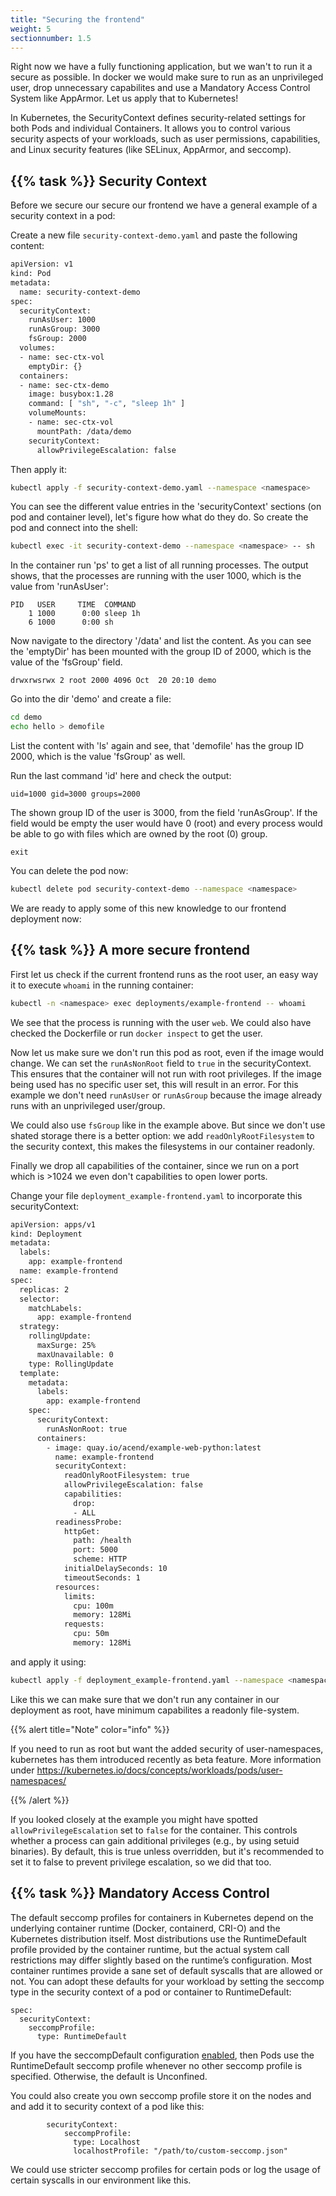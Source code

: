 ```yaml
---
title: "Securing the frontend"
weight: 5
sectionnumber: 1.5
---
```


Right now we have a fully functioning application, but we wan't to run it a secure as possible. In docker we would make sure to run as an unprivileged user, drop unnecessary capabilites and use a Mandatory Access Control System like AppArmor. Let us apply that to Kubernetes!

In Kubernetes, the SecurityContext defines security-related settings for both Pods and individual Containers. It allows you to control various security aspects of your workloads, such as user permissions, capabilities, and Linux security features (like SELinux, AppArmor, and seccomp).

## {{% task %}} Security Context

Before we secure our secure our frontend we have a general example of a security context in a pod:

Create a new file `security-context-demo.yaml` and paste the following content:

```bash
apiVersion: v1
kind: Pod
metadata:
  name: security-context-demo
spec:
  securityContext:
    runAsUser: 1000
    runAsGroup: 3000
    fsGroup: 2000
  volumes:
  - name: sec-ctx-vol
    emptyDir: {}
  containers:
  - name: sec-ctx-demo
    image: busybox:1.28
    command: [ "sh", "-c", "sleep 1h" ]
    volumeMounts:
    - name: sec-ctx-vol
      mountPath: /data/demo
    securityContext:
      allowPrivilegeEscalation: false
```

Then apply it:

```bash
kubectl apply -f security-context-demo.yaml --namespace <namespace>
```

You can see the different value entries in the 'securityContext' sections (on pod and container level), let's figure how what do they do. So create the pod and connect into the shell:

```bash
kubectl exec -it security-context-demo --namespace <namespace> -- sh
```

In the container run 'ps' to get a list of all running processes. The output shows, that the processes are running with the user 1000, which is the value from 'runAsUser':

```
PID   USER     TIME  COMMAND
    1 1000      0:00 sleep 1h
    6 1000      0:00 sh
```

Now navigate to the directory '/data' and list the content. As you can see the 'emptyDir' has been mounted with the group ID of 2000, which is the value of the 'fsGroup' field.

```
drwxrwsrwx 2 root 2000 4096 Oct  20 20:10 demo
```

Go into the dir 'demo' and create a file:

```bash
cd demo
echo hello > demofile
```

List the content with 'ls' again and see, that 'demofile' has the group ID 2000, which is the value 'fsGroup' as well.

Run the last command 'id' here and check the output:

```
uid=1000 gid=3000 groups=2000
```

The shown group ID of the user is 3000, from the field 'runAsGroup'. If the field would be empty the user would have 0 (root) and every process would be able to go with files which are owned by the root (0) group.

```
exit
```

You can delete the pod now:

```bash
kubectl delete pod security-context-demo --namespace <namespace>
```

We are ready to apply some of this new knowledge to our frontend deployment now:

## {{% task %}} A more secure frontend

First let us check if the current frontend runs as the root user, an easy way it to execute `whoami` in the running container:

```bash
kubectl -n <namespace> exec deployments/example-frontend -- whoami
```

We see that the process is running with the user `web`. We could also have checked the Dockerfile or run `docker inspect` to get the user.

Now let us make sure we don't run this pod as root, even if the image would change. We can set the `runAsNonRoot` field to `true` in the securityContext. This ensures that the container will not run with root privileges. If the image being used has no specific user set, this will result in an error. For this example we don't need `runAsUser` or `runAsGroup` because the image already runs with an unprivileged user/group.

We could also use `fsGroup` like in the example above. But since we don't use shated storage there is a better option: we add `readOnlyRootFilesystem` to the security context, this makes the filesystems in our container readonly.

Finally we drop all capabilities of the container, since we run on a port which is >1024 we even don't capabilities to open lower ports.

Change your file `deployment_example-frontend.yaml` to incorporate this securityContext:

```bash
apiVersion: apps/v1
kind: Deployment
metadata:
  labels:
    app: example-frontend
  name: example-frontend
spec:
  replicas: 2
  selector:
    matchLabels:
      app: example-frontend
  strategy:
    rollingUpdate:
      maxSurge: 25%
      maxUnavailable: 0
    type: RollingUpdate
  template:
    metadata:
      labels:
        app: example-frontend
    spec:
      securityContext:
        runAsNonRoot: true 
      containers:
        - image: quay.io/acend/example-web-python:latest
          name: example-frontend
          securityContext:
            readOnlyRootFilesystem: true
            allowPrivilegeEscalation: false
            capabilities:
              drop:
              - ALL
          readinessProbe:
            httpGet:
              path: /health
              port: 5000
              scheme: HTTP
            initialDelaySeconds: 10
            timeoutSeconds: 1
          resources:
            limits:
              cpu: 100m
              memory: 128Mi
            requests:
              cpu: 50m
              memory: 128Mi
```

and apply it using:

```bash
kubectl apply -f deployment_example-frontend.yaml --namespace <namespace>
```

Like this we can make sure that we don't run any container in our deployment as root, have minimum capabilites a readonly file-system.

{{% alert title="Note" color="info" %}}

If you need to run as root but want the added security of user-namespaces, kubernetes has them introduced recently as beta feature. More information under <https://kubernetes.io/docs/concepts/workloads/pods/user-namespaces/>

{{% /alert %}}

If you looked closely at the example you might have spotted `allowPrivilegeEscalation` set to `false` for the container. This controls whether a process can gain additional privileges (e.g., by using setuid binaries). By default, this is true unless overridden, but it's recommended to set it to false to prevent privilege escalation, so we did that too.

## {{% task %}} Mandatory Access Control

The default seccomp profiles for containers in Kubernetes depend on the underlying container runtime (Docker, containerd, CRI-O) and the Kubernetes distribution itself. Most distributions use the RuntimeDefault profile provided by the container runtime, but the actual system call restrictions may differ slightly based on the runtime’s configuration. Most container runtimes provide a sane set of default syscalls that are allowed or not. You can adopt these defaults for your workload by setting the seccomp type in the security context of a pod or container to RuntimeDefault:

```
spec:
  securityContext:
    seccompProfile:
      type: RuntimeDefault
```

If you have the seccompDefault configuration [enabled](https://kubernetes.io/docs/tutorials/security/seccomp/#enable-the-use-of-runtimedefault-as-the-default-seccomp-profile-for-all-workloads), then Pods use the RuntimeDefault seccomp profile whenever no other seccomp profile is specified. Otherwise, the default is Unconfined.

You could also create you own seccomp profile store it on the nodes and and add it to security context of a pod like this:

```
        securityContext:
            seccompProfile:
              type: Localhost
              localhostProfile: "/path/to/custom-seccomp.json"
```

We could use stricter seccomp profiles for certain pods or log the usage of certain syscalls in our environment like this.
